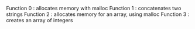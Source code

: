 Function 0 : allocates memory with malloc
Function 1 : concatenates two strings
Function 2 : allocates memory for an array, using malloc
Function 3 : creates an array of integers